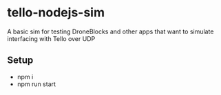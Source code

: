 # tello-nodejs-sim

A basic sim for testing DroneBlocks and other apps that want to simulate interfacing with Tello over UDP

## Setup

- npm i
- npm run start
